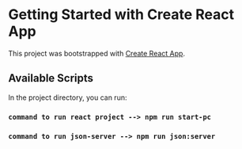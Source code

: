 # Getting Started with Create React App

This project was bootstrapped with [Create React App](https://github.com/facebook/create-react-app).

## Available Scripts

In the project directory, you can run:

### `command to run react project --> npm run start-pc`
### `command to run json-server --> npm run json:server`


